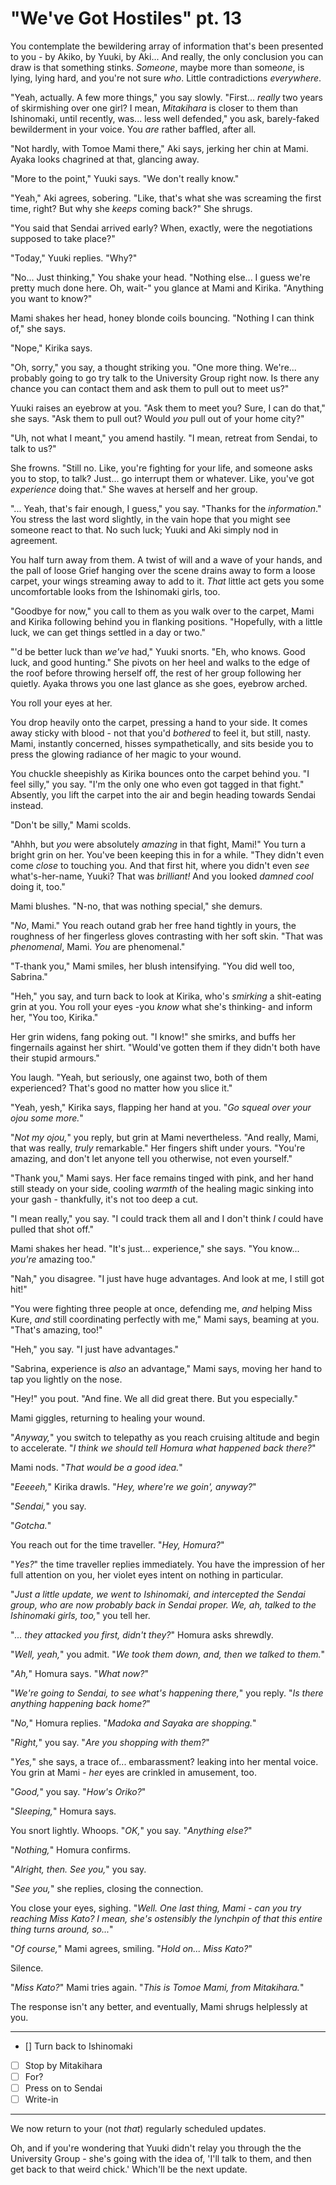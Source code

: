 # "We've Got Hostiles" pt. 13

You contemplate the bewildering array of information that's been presented to you - by Akiko, by Yuuki, by Aki... And really, the only conclusion you can draw is that something stinks. *Someone*, maybe more than some*one*, is lying, lying hard, and you're not sure *who*. Little contradictions *everywhere*.

"Yeah, actually. A few more things," you say slowly. "First... *really* two years of skirmishing over one girl? I mean, *Mitakihara* is closer to them than Ishinomaki, until recently, was... less well defended," you ask, barely-faked bewilderment in your voice. You *are* rather baffled, after all.

"Not hardly, with Tomoe Mami there," Aki says, jerking her chin at Mami. Ayaka looks chagrined at that, glancing away.

"More to the point," Yuuki says. "We don't really know."

"Yeah," Aki agrees, sobering. "Like, that's what she was screaming the first time, right? But why she *keeps* coming back?" She shrugs.

"You said that Sendai arrived early? When, exactly, were the negotiations supposed to take place?"

"Today," Yuuki replies. "Why?"

"No... Just thinking," You shake your head. "Nothing else... I guess we're pretty much done here. Oh, wait-" you glance at Mami and Kirika. "Anything you want to know?"

Mami shakes her head, honey blonde coils bouncing. "Nothing I can think of," she says.

"Nope," Kirika says.

"Oh, sorry," you say, a thought striking you. "One more thing. We're... probably going to go try talk to the University Group right now. Is there any chance you can contact them and ask them to pull out to meet us?"

Yuuki raises an eyebrow at you. "Ask them to meet you? Sure, I can do that," she says. "Ask them to pull out? Would *you* pull out of your home city?"

"Uh, not what I meant," you amend hastily. "I mean, retreat from Sendai, to talk to us?"

She frowns. "Still no. Like, you're fighting for your life, and someone asks you to stop, to talk? Just... go interrupt them or whatever. Like, you've got *experience* doing that." She waves at herself and her group.

"... Yeah, that's fair enough, I guess," you say. "Thanks for the *information*." You stress the last word slightly, in the vain hope that you might see someone react to that. No such luck; Yuuki and Aki simply nod in agreement.

You half turn away from them. A twist of will and a wave of your hands, and the pall of loose Grief hanging over the scene drains away to form a loose carpet, your wings streaming away to add to it. *That* little act gets you some uncomfortable looks from the Ishinomaki girls, too.

"Goodbye for now," you call to them as you walk over to the carpet, Mami and Kirika following behind you in flanking positions. "Hopefully, with a little luck, we can get things settled in a day or two."

"'d be better luck than *we've* had," Yuuki snorts. "Eh, who knows. Good luck, and good hunting." She pivots on her heel and walks to the edge of the roof before throwing herself off, the rest of her group following her quietly. Ayaka throws you one last glance as she goes, eyebrow arched.

You roll your eyes at her.

You drop heavily onto the carpet, pressing a hand to your side. It comes away sticky with blood - not that you'd *bothered* to feel it, but still, nasty. Mami, instantly concerned, hisses sympathetically, and sits beside you to press the glowing radiance of her magic to your wound.

You chuckle sheepishly as Kirika bounces onto the carpet behind you. "I feel silly," you say. "I'm the only one who even got tagged in that fight." Absently, you lift the carpet into the air and begin heading towards Sendai instead.

"Don't be silly," Mami scolds.

"Ahhh, but *you* were absolutely *amazing* in that fight, Mami!" You turn a bright grin on her. You've been keeping this in for a while. "They didn't even come *close* to touching you. And that first hit, where you didn't even *see* what's-her-name, Yuuki? That was *brilliant!* And you looked *damned cool* doing it, too."

Mami blushes. "N-no, that was nothing special," she demurs.

"*No*, Mami." You reach outand grab her free hand tightly in yours, the roughness of her fingerless gloves contrasting with her soft skin. "That was *phenomenal*, Mami. *You* are phenomenal."

"T-thank you," Mami smiles, her blush intensifying. "You did well too, Sabrina."

"Heh," you say, and turn back to look at Kirika, who's *smirking* a shit-eating grin at you. You roll your eyes -you *know* what she's thinking- and inform her, "You too, Kirika."

Her grin widens, fang poking out. "I know!" she smirks, and buffs her fingernails against her shirt. "Would've gotten them if they didn't both have their stupid armours."

You laugh. "Yeah, but seriously, one against two, both of them experienced? That's good no matter how you slice it."

"Yeah, yesh," Kirika says, flapping her hand at you. "*Go squeal over your ojou some more.*"

"*Not *my* ojou,*" you reply, but grin at Mami nevertheless. "And really, Mami, that was really, *truly* remarkable." Her fingers shift under yours. "You're amazing, and don't let anyone tell you otherwise, not even yourself."

"Thank you," Mami says. Her face remains tinged with pink, and her hand still steady on your side, cooling *warmth* of the healing magic sinking into your gash - thankfully, it's not too deep a cut.

"I mean really," you say. "I could track them all and I don't think *I* could have pulled that shot off."

Mami shakes her head. "It's just... experience," she says. "You know\... *you're* amazing too."

"Nah," you disagree. "I just have huge advantages. And look at me, I still got hit!"

"You were fighting three people at once, defending me, *and* helping Miss Kure, *and* still coordinating perfectly with me," Mami says, beaming at you. "That's amazing, too!"

"Heh," you say. "I just have advantages."

"Sabrina, experience is *also* an advantage," Mami says, moving her hand to tap you lightly on the nose.

"Hey!" you pout. "And fine. We all did great there. But you especially."

Mami giggles, returning to healing your wound.

"*Anyway,*" you switch to telepathy as you reach cruising altitude and begin to accelerate. "*I think we should tell Homura what happened back there?*"

Mami nods. "*That would be a good idea.*"

"*Eeeeeh,*" Kirika drawls. "*Hey, where're we goin', anyway?*"

"*Sendai,*" you say.

"*Gotcha.*"

You reach out for the time traveller. "*Hey, Homura?*"

"*Yes?*" the time traveller replies immediately. You have the impression of her full attention on you, her violet eyes intent on nothing in particular.

"*Just a little update, we went to Ishinomaki, and intercepted the Sendai group, who are now probably back in Sendai proper. We, ah, talked to the Ishinomaki girls, too,*" you tell her.

"*... they attacked you first, didn't they?*" Homura asks shrewdly.

"*Well, yeah,*" you admit. "*We took them down, and, *then* we talked to them.*"

"*Ah,*" Homura says. "*What now?*"

"*We're going to Sendai, to see what's happening there,*" you reply. "*Is there anything happening back home?*"

"*No,*" Homura replies. "*Madoka and Sayaka are shopping.*"

"*Right,*" you say. "*Are you shopping *with* them?*"

"*Yes,*" she says, a trace of... embarassment? leaking into her mental voice. You grin at Mami - *her* eyes are crinkled in amusement, too.

"*Good,*" you say. "*How's Oriko?*"

"*Sleeping,*" Homura says.

You snort lightly. Whoops. "*OK,*" you say. "*Anything else?*"

"*Nothing,*" Homura confirms.

"*Alright, then. See you,*" you say.

"*See you,*" she replies, closing the connection.

You close your eyes, sighing. "*Well. One last thing, Mami - can you try reaching Miss Kato? I mean, she's ostensibly the lynchpin of that this entire thing turns around, so...*"

"*Of course,*" Mami agrees, smiling. "*Hold on... Miss Kato?*"

Silence.

"*Miss Kato?*" Mami tries again. "*This is Tomoe Mami, from Mitakihara.*"

The response isn't any better, and eventually, Mami shrugs helplessly at you.

---

- [] Turn back to Ishinomaki
- [ ] Stop by Mitakihara
- [ ] For?
- [ ] Press on to Sendai
- [ ] Write-in

---

We now return to your (not *that*) regularly scheduled updates.

Oh, and if you're wondering that Yuuki didn't relay you through the the University Group - she's going with the idea of, 'I'll talk to them, and then get back to that weird chick.' Which'll be the next update.
